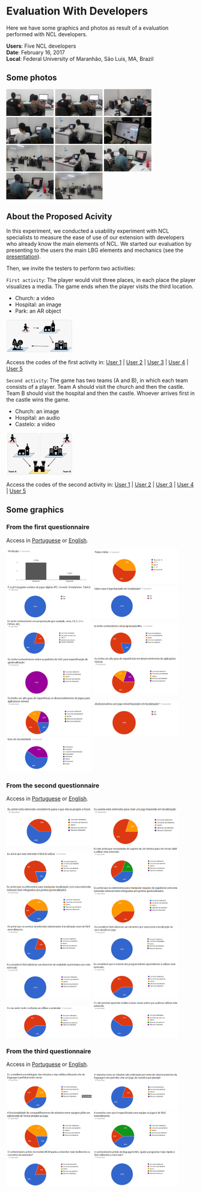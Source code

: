 # Evaluation With Developers

Here we have some graphics and photos as result of a evaluation performed with NCL developers.

**Users**: Five NCL developers <br />
**Date**: February 16, 2017 <br />
**Local**: Federal University of Maranhão, São Luis, MA, Brazil <br />

## Some photos

<img src="../docs/20170216_182543.jpg" width="25%"> <img src="../docs/20170216_182546.jpg" width="25%"> <img src="../docs/20170216_182550.jpg" width="25%">
<img src="../docs/20170216_182634.jpg" width="25%"> <img src="../docs/20170216_182653.jpg" width="25%"> <img src="../docs/20170216_183923.jpg" width="25%">
<img src="../docs/20170216_185317.jpg" width="25%"> <img src="../docs/20170216_185342.jpg" width="25%"> <img src="../docs/20170216_185831.jpg" width="25%">
<img src="../docs/20170216_185853.jpg" width="25%"> <img src="../docs/20170216_192004.jpg" width="25%">

## About the Proposed Acivity

In this experiment, we conducted a usability experiment with NCL specialists to measure the ease of use of our extension with developers who already know the main elements of NCL. We started our evaluation by presenting to the users the main LBG elements and mechanics (see the [presentation](https://github.com/LeGaLProject/LeGaLPresentations/blob/master/2017_02_slides_developers_evaluation.pdf)).

Then, we invite the testers to perform two activities:

`First activity`: The player would visit three places, in each place the player visualizes a media. The game ends when the player visits the third location.

- Church: a video
- Hospital: an image
- Park: an AR object

<img src="../docs/evaluation-activity-1.png" width="35%">

Access the codes of the first activity in: [User 1]("../docs/code-user1-activity1.ncl") | [User 2]("../docs/code-user2-activity1.ncl") | [User 3]("../docs/code-user3-activity1.ncl") | [User 4]("../docs/code-user4-activity1.ncl") | [User 5]("../docs/code-user5-activity1.ncl")

`Second activity`: The game has two teams (A and B), in which each team consists of a player. Team A should visit the church and then the castle. Team B should visit the hospital and then the castle. Whoever arrives first in the castle wins the game.

- Church: an image
- Hospital: an audio
- Castelo: a video

<img src="../docs/evaluation-activity-2.png" width="35%">

Access the codes of the second activity in: [User 1]("../docs/code-user1-activity2.ncl") | [User 2]("../docs/code-user2-activity2.ncl") | [User 3]("../docs/code-user3-activity2.ncl") | [User 4]("../docs/code-user4-activity2.ncl") | [User 5]("../docs/code-user5-activity2.ncl")

## Some graphics

### From the first questionnaire

Access in [Portuguese](goo.gl/L5ADu8) or [English](goo.gl/dWxWw1).

<img src="../docs/q01p01.png" width="45%"> <img src="../docs/q01p02.png" width="45%">
<img src="../docs/q01p03.png" width="45%"> <img src="../docs/q01p04.png" width="45%">
<img src="../docs/q01p05.png" width="45%"> <img src="../docs/q01p06.png" width="45%">
<img src="../docs/q01p07.png" width="45%"> <img src="../docs/q01p08.png" width="45%">
<img src="../docs/q01p09.png" width="45%"> <img src="../docs/q01p10.png" width="45%">
<img src="../docs/q01p11.png" width="45%">

### From the second questionnaire

Access in [Portuguese](goo.gl/1111OX) or [English](goo.gl/LRdcn7).

<img src="../docs/q02p01.png" width="45%"> <img src="../docs/q02p02.png" width="45%">
<img src="../docs/q02p03.png" width="45%"> <img src="../docs/q02p04.png" width="45%">
<img src="../docs/q02p05.png" width="45%"> <img src="../docs/q02p06.png" width="45%">
<img src="../docs/q02p07.png" width="45%"> <img src="../docs/q02p08.png" width="45%">
<img src="../docs/q02p09.png" width="45%"> <img src="../docs/q02p10.png" width="45%">
<img src="../docs/q02p11.png" width="45%"> <img src="../docs/q02p12.png" width="45%">

### From the third questionnaire

Access in [Portuguese](goo.gl/XG8aYl) or [English](goo.gl/mBKKyQ).

<img src="../docs/q03p01.png" width="45%"> <img src="../docs/q03p02.png" width="45%">
<img src="../docs/q03p03.png" width="45%"> <img src="../docs/q03p04.png" width="45%">
<img src="../docs/q03p05.png" width="45%"> <img src="../docs/q03p06.png" width="45%">
